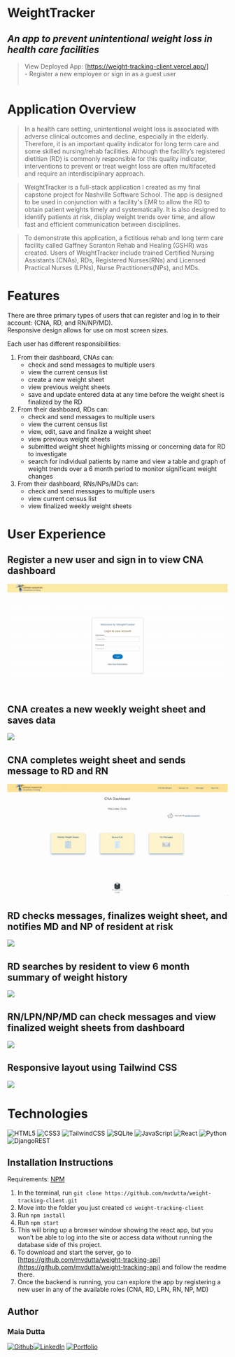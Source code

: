 # WeightTracker 

## ***An app to prevent unintentional weight loss in health care facilities*** 
>View Deployed App: [https://weight-tracking-client.vercel.app/]<br>
    - Register a new employee or sign in as a guest user
 <br><br>

# Application Overview  

>In a health care setting, unintentional weight loss is associated with adverse clinical outcomes and decline, especially in the elderly. Therefore, it is an important quality indicator for long term care and some skilled nursing/rehab facilities. Although the facility’s registered dietitian (RD) is commonly responsible for this quality indicator, interventions to prevent or treat weight loss are often multifaceted and require an interdisciplinary approach. 

>WeightTracker is a full-stack application I created as my final capstone project for Nashville Software School. The app is designed to be used in conjunction with a facility's EMR to allow the RD to obtain patient weights timely and systematically. It is also designed to identify patients at risk, display weight trends over time, and allow fast and efficient communication between disciplines.

>To demonstrate this application, a fictitious rehab and long term care facility called Gaffney Scranton Rehab and Healing (GSHR) was created. Users of WeightTracker include trained Certified Nursing Assistants (CNAs), RDs, Registered Nurses(RNs) and Licensed Practical Nurses (LPNs), Nurse Practitioners(NPs), and MDs. 

# Features
There are three primary types of users that can register and log in to their account: (CNA, RD, and RN/NP/MD).<br>
Responsive design allows for use on most screen sizes.<br>

Each user has different responsibilities:  
1. From their dashboard, CNAs can:
    - check and send messages to multiple users
    - view the current census list
    - create a new weight sheet    
    - view previous weight sheets
    - save and update entered data at any time before the weight sheet is finalized by the RD
2. From their dashboard, RDs can:
    - check and send messages to multiple users
    - view the current census list
    - view, edit, save and finalize a weight sheet
    - view previous weight sheets
    - submitted weight sheet highlights missing or concerning data for RD to investigate
    - search for individual patients by name and view a table and graph of weight trends over a 6 month period to monitor significant weight changes
3. From their dashboard, RNs/NPs/MDs can:
    - check and send messages to multiple users
    - view current census list
    - view finalized weekly weight sheets 

# User Experience
## Register a new user and sign in to view  CNA dashboard

![](src/assets/gifs/register.gif)

## CNA creates a new weekly weight sheet and saves data

![](src/assets/gifs/create_wt_sheet.gif)

## CNA completes weight sheet and sends message to RD and RN
![](src/assets/gifs/completed_wt_sheet.gif)

## RD checks messages, finalizes weight sheet, and notifies MD and NP of resident at risk
![](src/assets/gifs/RD_wt_sheet.gif)

## RD searches by resident to view 6 month summary of weight history
![](src/assets/gifs/RD_summary.gif)

## RN/LPN/NP/MD can check messages and view finalized weight sheets from dashboard
![](src/assets/gifs/MD_dashboard.gif)

## Responsive layout using Tailwind CSS
![](src/assets/gifs/responsive.gif)

# Technologies

![HTML5](https://img.shields.io/badge/html5-%23E34F26.svg?style=for-the-badge&logo=html5&logoColor=white)
![CSS3](https://img.shields.io/badge/css3-%231572B6.svg?style=for-the-badge&logo=css3&logoColor=white)
![TailwindCSS](https://img.shields.io/badge/tailwindcss-%2338B2AC.svg?style=for-the-badge&logo=tailwind-css&logoColor=white)
![SQLite](https://img.shields.io/badge/sqlite-%2307405e.svg?style=for-the-badge&logo=sqlite&logoColor=white)
![JavaScript](https://img.shields.io/badge/javascript-%23323330.svg?style=for-the-badge&logo=javascript&logoColor=%23F7DF1E)
 ![React](https://img.shields.io/badge/react-%2320232a.svg?style=for-the-badge&logo=react&logoColor=%2361DAFB)
![Python](https://img.shields.io/badge/python-3670A0?style=for-the-badge&logo=python&logoColor=ffdd54)
 ![DjangoREST](https://img.shields.io/badge/DJANGO-REST-ff1709?style=for-the-badge&logo=django&logoColor=white&color=ff1709&labelColor=gray)


## Installation Instructions

Requirements: [NPM](https://www.npmjs.com/)

1. In the terminal, run  ```git clone https://github.com/mvdutta/weight-tracking-client.git```
2. Move into the folder you just created ```cd weight-tracking-client```
3. Run ```npm install```
4. Run ```npm start```
5. This will bring up a browser window showing the react app, but you won't be able to log into the site or access data without running the database side of this project. 
6. To download and start the server, go to [https://github.com/mvdutta/weight-tracking-api](https://github.com/mvdutta/weight-tracking-api) and follow the readme there.
7. Once the backend is running, you can explore the app by registering a new user in any of the available roles (CNA, RD, LPN, RN, NP, MD) 
   
 
## Author
### Maia Dutta
[<img alt="Github" src="https://img.shields.io/badge/GitHub-100000?style=for-the-badge&logo=github&logoColor=white">](https://github.com/mvdutta)[<img alt="LinkedIn" src="https://img.shields.io/badge/LinkedIn-0077B5?style=for-the-badge&logo=linkedin&logoColor=white">](https://www.linkedin.com/in/maia-v-dutta/)
[<img alt="Portfolio" src="https://img.shields.io/badge/PORTFOLIO-purple?style=for-the-badge&logo=l&logoColor=white">](https://maiadutta.com)







